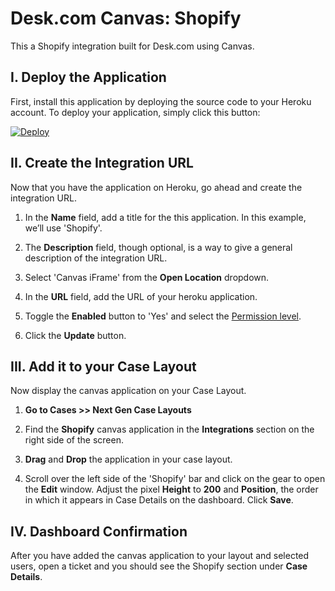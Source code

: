 # Desk.com Canvas: Shopify
This a Shopify integration built for Desk.com using Canvas. 


## I. Deploy the Application
First, install this application by deploying the source code to your Heroku account. To deploy your application, simply click this button:

[![Deploy](https://www.herokucdn.com/deploy/button.png)](https://heroku.com/deploy?template=https%3A%2F%2Fgithub.com%2Fdesklabs%2Fshopify-canvas%2Ftree%2Fmaster)

## II. Create the Integration URL
Now that you have the application on Heroku, go ahead and create the integration URL.

1. In the **Name** field, add a title for the this application. In this example, we’ll use 'Shopify'.

2. The **Description** field, though optional, is a way to give a general description of the integration URL.

3. Select 'Canvas iFrame' from the **Open Location** dropdown.

4. In the **URL** field, add the URL of your heroku application.

5. Toggle the **Enabled** button to 'Yes' and select the [Permission level](https://support.desk.com/customer/portal/articles/1146981?b_id=7112&t=568640).

6. Click the **Update** button.

## III. Add it to your Case Layout
Now display the canvas application on your Case Layout.

1. **Go to Cases >> Next Gen Case Layouts**

2. Find the **Shopify** canvas application in the **Integrations** section on the right side of the screen.

3. **Drag** and **Drop** the application in your case layout.

4. Scroll over the left side of the 'Shopify' bar and click on the gear to open the **Edit** window. Adjust the pixel **Height** to **200** and **Position**, the order in which it appears in Case Details on the dashboard. Click **Save**.

## IV. Dashboard Confirmation
After you have added the canvas application to your layout and selected users, open a ticket and you should see the Shopify section under **Case Details**.
